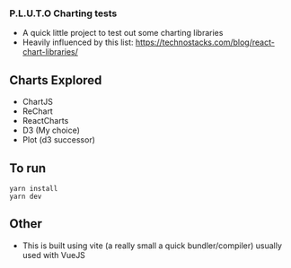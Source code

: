 ### P.L.U.T.O Charting tests

- A quick little project to test out some charting libraries
- Heavily influenced by this list: https://technostacks.com/blog/react-chart-libraries/

## Charts Explored

- ChartJS
- ReChart
- ReactCharts
- D3 (My choice)
- Plot (d3 successor)

## To run

```
yarn install
yarn dev
```

## Other

- This is built using vite (a really small a quick bundler/compiler) usually used with VueJS
